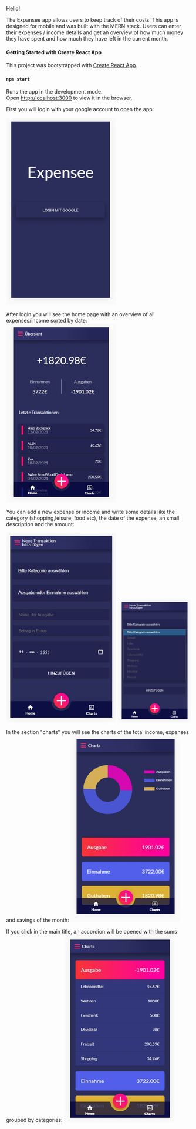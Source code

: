 Hello!

The Expansee app allows users to keep track of their costs.
This app is designed for mobile and was built with the MERN stack.
Users can enter their expenses / income details and get an overview of how much money they have spent and how much they have left in the current month. 

#### Getting Started with Create React App
This project was bootstrapped with [Create React App](https://github.com/facebook/create-react-app).


#### `npm start`
Runs the app in the development mode.\
Open [http://localhost:3000](http://localhost:3000) to view it in the browser.


First you will login with your google account to open the app: 

<img src="frontend/public/images/Seite1.jpg" width=300>


After login you will see the home page with an overview of all expenses/income sorted by date:
<img src="frontend/public/images/Seite2.jpg" width=300>


You can add a new expense or income and write some details like the category (shopping,leisure, food etc), the date of the expense, an small description and the amount:

<img src="frontend/public/images/Seite3.jpg" width=300>

<img src="frontend/public/images/Seite4.jpg" width=200>

In the section "charts" you will see the charts of the total income, expenses and savings of the month:
<img src="frontend/public/images/Seite5.jpg" width=300>

If you click in the main title, an accordion will be opened with the sums grouped by categories:
<img src="frontend/public/images/Seite6.jpg" width=300>

